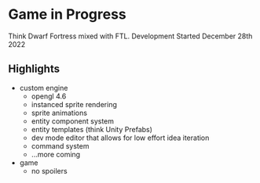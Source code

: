 # Game in Progress
Think Dwarf Fortress mixed with FTL.
Development Started December 28th 2022

## Highlights
- custom engine
  - opengl 4.6
  - instanced sprite rendering
  - sprite animations
  - entity component system
  - entity templates (think Unity Prefabs)
  - dev mode editor that allows for low effort idea iteration
  - command system
  - ...more coming
- game
  - no spoilers